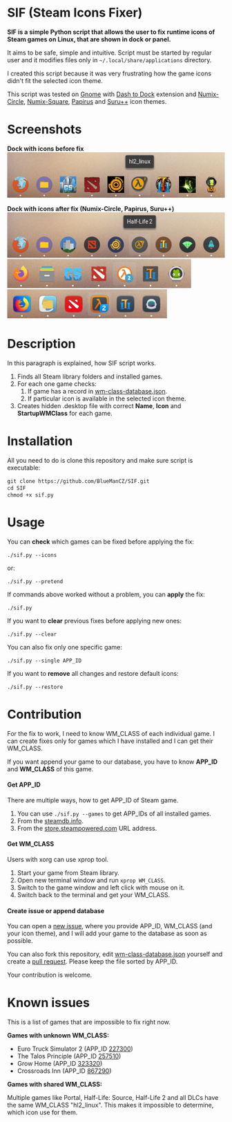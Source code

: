 # SIF (Steam Icons Fixer)

**SIF is a simple Python script that allows the user to fix runtime
icons of Steam games on Linux, that are shown in dock or panel.**

It aims to be safe, simple and intuitive. Script must be started by regular
user and it modifies files only in `~/.local/share/applications` directory.

I created this script because it was very frustrating how the game
icons didn't fit the selected icon theme.

This script was tested on [Gnome](https://www.gnome.org/) with
[Dash to Dock](https://micheleg.github.io/dash-to-dock/) extension and
[Numix-Circle](https://github.com/numixproject/numix-icon-theme-circle),
[Numix-Square](https://github.com/numixproject/numix-icon-theme-square),
[Papirus](https://github.com/PapirusDevelopmentTeam/papirus-icon-theme)
and [Suru++](https://github.com/gusbemacbe/suru-plus/) icon themes.

# Screenshots

**Dock with icons before fix**<br>
![Dock with icons before fix](images/default-dock.png)

**Dock with icons after fix (Numix-Circle, Papirus, Suru++)**<br>
![Dock with icons after fix](images/numix-circle-dock.png)
![Dock with icons after fix](images/papirus-dock.png)
![Dock with icons after fix](images/suru-plus-dock.png)

# Description

In this paragraph is explained, how SIF script works.

1. Finds all Steam library folders and installed games.
2. For each one game checks:
    1. If game has a record in [wm-class-database.json](https://github.com/BlueManCZ/SIF/blob/master/wm-class-database.json).
    2. If particular icon is available in the selected icon theme.
3. Creates hidden .desktop file with correct **Name**, **Icon** and **StartupWMClass** for each game.

# Installation

All you need to do is clone this repository and make sure script is executable:
```
git clone https://github.com/BlueManCZ/SIF.git
cd SIF
chmod +x sif.py
```

# Usage

You can **check** which games can be fixed before applying the fix:
```
./sif.py --icons
```
or:
```
./sif.py --pretend
```
If commands above worked without a problem, you can **apply** the fix:
```
./sif.py 
```
If you want to **clear** previous fixes before applying new ones:
```
./sif.py --clear
```
You can also fix only one specific game:
```
./sif.py --single APP_ID
```
If you want to **remove** all changes and restore default icons:
```
./sif.py --restore
```

# Contribution

For the fix to work, I need to know WM_CLASS of each individual game.
I can create fixes only for games which I have installed and I can get
their WM_CLASS.

If you want append your game to our database, you have to know **APP_ID**
and **WM_CLASS** of this game.

#### Get APP_ID

There are multiple ways, how to get APP_ID of Steam game.

1. You can use `./sif.py --games` to get APP_IDs of all installed games.
2. From the [steamdb.info](https://steamdb.info/).
3. From the [store.steampowered.com](https://store.steampowered.com/) URL address.


#### Get WM_CLASS

Users with xorg can use xprop tool.

1. Start your game from Steam library.
2. Open new terminal window and run `xprop WM_CLASS`.
3. Switch to the game window and left click with mouse on it.
4. Switch back to the terminal and get your WM_CLASS.

#### Create issue or append database 

You can open a [new issue](https://github.com/BlueManCZ/SIF/issues), where you provide APP_ID, WM_CLASS (and your icon theme),
and I will add your game to the database as soon as possible.

You can also fork this repository, edit  [wm-class-database.json](https://github.com/BlueManCZ/SIF/blob/master/wm-class-database.json)
yourself and create a [pull request](https://github.com/BlueManCZ/SIF/pulls). Please keep the file sorted by APP_ID.

Your contribution is welcome.

# Known issues

This is a list of games that are impossible to fix right now.

**Games with unknown WM_CLASS:**

- Euro Truck Simulator 2 (APP_ID [227300](https://steamdb.info/app/227300/))
- The Talos Principle (APP_ID [257510](https://steamdb.info/app/257510/))
- Grow Home (APP_ID [323320](https://steamdb.info/app/323320/))
- Crossroads Inn (APP_ID [867290](https://steamdb.info/app/867290/))

**Games with shared WM_CLASS:**

Multiple games like Portal, Half-Life: Source, Half-Life 2 and all DLCs have the same WM_CLASS "hl2_linux".
This makes it impossible to determine, which icon use for them.